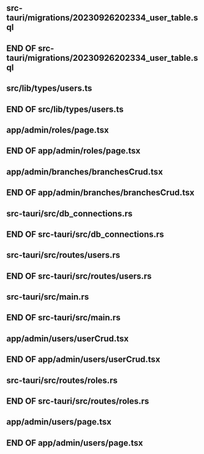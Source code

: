 ## src-tauri/migrations/20230926202334_user_table.sql
## END OF src-tauri/migrations/20230926202334_user_table.sql
## src/lib/types/users.ts
## END OF src/lib/types/users.ts
## app/admin/roles/page.tsx
## END OF app/admin/roles/page.tsx
## app/admin/branches/branchesCrud.tsx
## END OF app/admin/branches/branchesCrud.tsx
## src-tauri/src/db_connections.rs
## END OF src-tauri/src/db_connections.rs
## src-tauri/src/routes/users.rs
## END OF src-tauri/src/routes/users.rs
## src-tauri/src/main.rs
## END OF src-tauri/src/main.rs
## app/admin/users/userCrud.tsx
## END OF app/admin/users/userCrud.tsx
## src-tauri/src/routes/roles.rs
## END OF src-tauri/src/routes/roles.rs

## app/admin/users/page.tsx

## END OF app/admin/users/page.tsx
